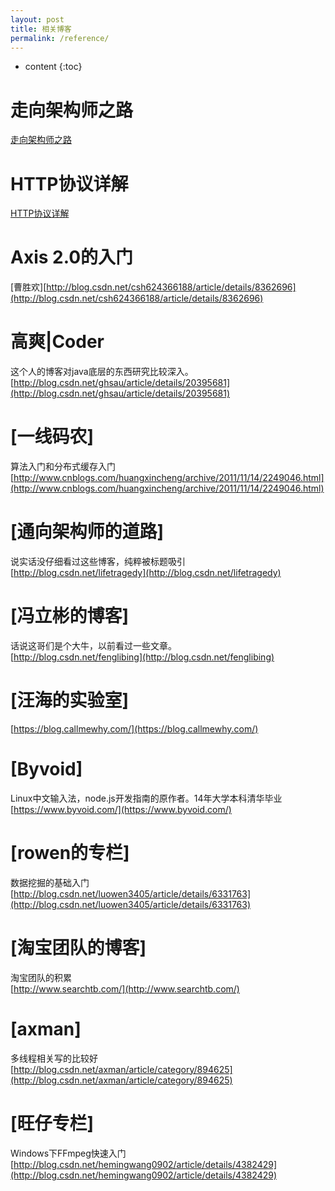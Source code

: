 ```yaml
---
layout: post
title: 相关博客
permalink: /reference/
---
```


* content
{:toc}


走向架构师之路
=====================
[走向架构师之路](http://blog.csdn.net/cutesource/article/details/4901506)

HTTP协议详解
=====================
[HTTP协议详解](http://www.jmarshall.com/easy/http/)

Axis 2.0的入门
=====================
[曹胜欢][http://blog.csdn.net/csh624366188/article/details/8362696](http://blog.csdn.net/csh624366188/article/details/8362696)

高爽|Coder 
=====================
这个人的博客对java底层的东西研究比较深入。<br>
[http://blog.csdn.net/ghsau/article/details/20395681](http://blog.csdn.net/ghsau/article/details/20395681)

[一线码农]
=====================
算法入门和分布式缓存入门<br>
[http://www.cnblogs.com/huangxincheng/archive/2011/11/14/2249046.html](http://www.cnblogs.com/huangxincheng/archive/2011/11/14/2249046.html)

[通向架构师的道路]
=====================
说实话没仔细看过这些博客，纯粹被标题吸引<br>
[http://blog.csdn.net/lifetragedy](http://blog.csdn.net/lifetragedy)

[冯立彬的博客]
=====================
话说这哥们是个大牛，以前看过一些文章。<br>
[http://blog.csdn.net/fenglibing](http://blog.csdn.net/fenglibing)

[汪海的实验室]
=====================
[https://blog.callmewhy.com/](https://blog.callmewhy.com/)

[Byvoid]
=====================
Linux中文输入法，node.js开发指南的原作者。14年大学本科清华毕业<br>
[https://www.byvoid.com/](https://www.byvoid.com/)

[rowen的专栏]
=====================
数据挖掘的基础入门<br>
[http://blog.csdn.net/luowen3405/article/details/6331763](http://blog.csdn.net/luowen3405/article/details/6331763)

[淘宝团队的博客]
=====================
淘宝团队的积累<br>
[http://www.searchtb.com/](http://www.searchtb.com/)

[axman]
=====================
多线程相关写的比较好<br>
[http://blog.csdn.net/axman/article/category/894625](http://blog.csdn.net/axman/article/category/894625)

[旺仔专栏]
=====================
Windows下FFmpeg快速入门<br>
[http://blog.csdn.net/hemingwang0902/article/details/4382429](http://blog.csdn.net/hemingwang0902/article/details/4382429)